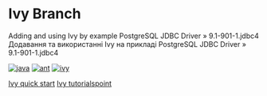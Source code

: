 ﻿# Ivy Branch
Adding and using Ivy by example PostgreSQL JDBC Driver » 9.1-901-1.jdbc4
Додавання та використанні Ivy на прикладі PostgreSQL JDBC Driver » 9.1-901-1.jdbc4
 
[![java](https://img.shields.io/badge/%20-java-red)](https://docs.oracle.com/en/java/javase/15/) 
[![ant](https://img.shields.io/badge/%20-ant-violet)](https://ant.apache.org/manual/index.html)
[![ivy](https://img.shields.io/badge/%20-ivy-success)](http://ant.apache.org/ivy/index.html)


[Ivy quick start](http://ant.apache.org/ivy/history/latest-milestone/tutorial/start.html)
[Ivy tutorialspoint](https://www.tutorialspoint.com/apache_ivy/apache_ivy_environment.htm)








